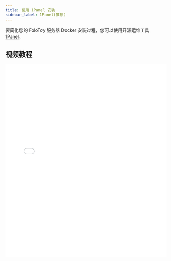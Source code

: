 ```yaml
---
title: 使用 1Panel 安装
sidebar_label: 1Panel(推荐)
---
```


要简化您的 FoloToy 服务器 Docker 安装过程，您可以使用开源运维工具[1Panel](https://github.com/1Panel-dev/1Panel)。

## 视频教程

<iframe width="100%" height="600" src="//player.bilibili.com/player.html?aid=450359425&bvid=BV13j411v7Bb&cid=1313086032&p=1" scrolling="no" border="0" frameborder="no" framespacing="0" allowfullscreen="true"> </iframe>